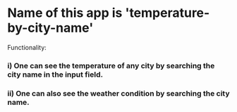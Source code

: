 # Name of this app is 'temperature-by-city-name'

Functionality:
### i) One can see the temperature of any city by searching the city name in the input field.
### ii) One can also see the weather condition by searching the city name.
